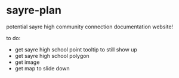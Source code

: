 # sayre-plan
potential sayre high community connection documentation website!

to do:
* get sayre high school point tooltip to still show up
* get sayre high school polygon
* get image
* get map to slide down 